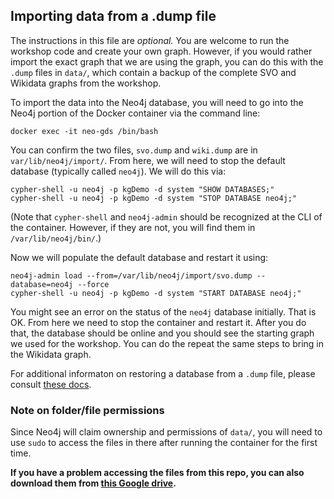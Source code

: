 ## Importing data from a .dump file

The instructions in this file are _optional._  You are welcome to run the workshop code and create your own graph.  However, if you would rather import the exact graph that we are using the graph, you can do this with the `.dump` files in `data/`, which contain a backup of the complete SVO and Wikidata graphs from the workshop.

To import the data into the Neo4j database, you will need to go into the Neo4j portion of the Docker container via the command line:

```
docker exec -it neo-gds /bin/bash
```

You can confirm the two files, `svo.dump` and `wiki.dump` are in `var/lib/neo4j/import/`.  From here, we will need to stop the default database (typically called `neo4j`).  We will do this via:

```
cypher-shell -u neo4j -p kgDemo -d system "SHOW DATABASES;"
cypher-shell -u neo4j -p kgDemo -d system "STOP DATABASE neo4j;"
```

(Note that `cypher-shell` and `neo4j-admin` should be recognized at the CLI of the container.  However, if they are not, you will find them in `/var/lib/neo4j/bin/`.)

Now we will populate the default database and restart it using:

```
neo4j-admin load --from=/var/lib/neo4j/import/svo.dump --database=neo4j --force
cypher-shell -u neo4j -p kgDemo -d system "START DATABASE neo4j;"
```

You might see an error on the status of the `neo4j` database initially.  That is OK.  From here we need to stop the container and restart it.  After you do that, the database should be online and you should see the starting graph we used for the workshop.  You can do the repeat the same steps to bring in the Wikidata graph.

For additional informaton on restoring a database from a `.dump` file, please consult [these docs](https://neo4j.com/docs/operations-manual/current/backup-restore/restore-dump/).

### Note on folder/file permissions

Since Neo4j will claim ownership and permissions of `data/`, you will need to use `sudo` to access the files in there after running the container for the first time.

**If you have a problem accessing the files from this repo, you can also download them from [this Google drive](https://drive.google.com/drive/folders/1qiyJxRNkBRpxWLuqKX8tqTxmnzqDqLaY?usp=sharing).**